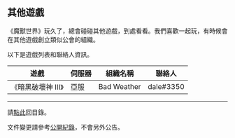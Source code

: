 ## 其他遊戲

《魔獸世界》玩久了，總會碰碰其他遊戲，到處看看。我們喜歡一起玩，有時候會在其他遊戲創立類似公會的組織。

以下是遊戲列表和聯絡人資訊。

| **遊戲**           | **伺服器**     | **組織名稱** | **聯絡人** |
| ------------------ | -------------- | ------------- | ---------- |
| 《暗黑破壞神 III》 | 亞服           | Bad Weather   | dale#3350  |

--- 

請[點此](index.html)回目錄。

文件變更請參考[公開紀錄](https://github.com/dalechou/badweather.tw/commits/master/othergames.md)，不會另外公告。
